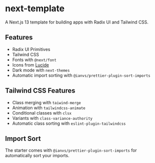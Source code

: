 # next-template

A Next.js 13 template for building apps with Radix UI and Tailwind CSS.

## Features

- Radix UI Primitives
- Tailwind CSS
- Fonts with `@next/font`
- Icons from [Lucide](https://lucide.dev)
- Dark mode with `next-themes`
- Automatic import sorting with `@ianvs/prettier-plugin-sort-imports`

## Tailwind CSS Features

- Class merging with `taiwind-merge`
- Animation with `tailwindcss-animate`
- Conditional classes with `clsx`
- Variants with `class-variance-authority`
- Automatic class sorting with `eslint-plugin-tailwindcss`

## Import Sort

The starter comes with `@ianvs/prettier-plugin-sort-imports` for automatically sort your imports.
